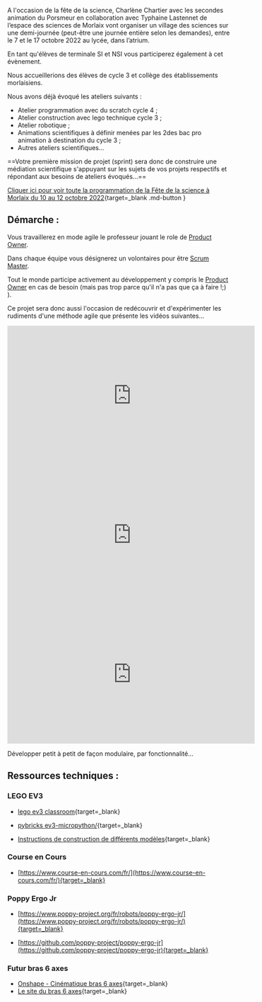 
A l'occasion de la fête de la science, Charlène Chartier avec les secondes animation du Porsmeur en collaboration avec Typhaine Lastennet de l’espace des sciences de Morlaix vont organiser un village des sciences sur une demi-journée (peut-être une journée entière selon les demandes), entre le 7 et le 17 octobre 2022 au lycée, dans l’atrium.

En tant qu'élèves de terminale SI et NSI vous participerez également à cet évènement.

Nous accueillerions des élèves de cycle 3 et collège des établissements morlaisiens.

Nous avons déjà évoqué les ateliers suivants :

- Atelier programmation avec du scratch cycle 4 ;
- Atelier construction avec lego technique cycle 3 ;
- Atelier robotique ;
- Animations scientifiques à définir menées par les 2des bac pro animation à destination du cycle 3 ;
- Autres ateliers scientifiques...

==Votre première mission de projet (sprint) sera donc de construire une médiation scientifique s'appuyant sur les sujets de vos projets respectifs et répondant aux besoins de ateliers évoqués...==


[Cliquer ici pour voir toute la programmation de la Fête de la science à Morlaix du 10 au 12 octobre 2022](./pdf/fds_programmation_2022_web_0.pdf){target=_blank .md-button }


## Démarche :

Vous travaillerez en mode agile le professeur jouant le role de [Product Owner](https://www.orientation.com/metiers/product-owner).

Dans chaque équipe vous désignerez un volontaires pour être [Scrum Master](https://www.clementine.jobs/fiches-metiers/metiers-techniques-du-web/scrum-master/#:~:text=Le%20Scrum%20Master%20est%20avant,en%20suivant%20la%20m%C3%A9thode%20Scrum.).

Tout le monde participe activement au développement y compris le [Product Owner](https://www.orientation.com/metiers/product-owner) en cas de besoin (mais pas trop parce qu'il n'a pas que ça à faire !;) ).

Ce projet sera donc aussi l'occasion de redécouvrir et d'expérimenter les rudiments d'une méthode agile que présente les vidéos suivantes...

<center>
    <iframe width="560" height="315" src="https://www.youtube-nocookie.com/embed/VpdFpZ_w5x8?start=30" frameborder="0" allow="accelerometer; autoplay; clipboard-write; encrypted-media; gyroscope; picture-in-picture" allowfullscreen></iframe>
</center>

<center>
    <iframe width="560" height="315" src="https://www.youtube-nocookie.com/embed/-HV_MW5KgVk" frameborder="0" allow="accelerometer; autoplay; clipboard-write; encrypted-media; gyroscope; picture-in-picture" allowfullscreen></iframe>
</center>

<center>
    <iframe width="560" height="315" src="https://www.youtube-nocookie.com/embed/WNYcSxbJvsc" frameborder="0" allow="accelerometer; autoplay; clipboard-write; encrypted-media; gyroscope; picture-in-picture" allowfullscreen></iframe>
</center>

Développer petit à petit de façon modulaire, par fonctionnalité...


## Ressources techniques :

### LEGO EV3

- [lego ev3 classroom](https://education.lego.com/fr-fr/lessons/ev3-tutorials){target=_blank}

- [pybricks ev3-micropython/](https://pybricks.github.io/ev3-micropython/){target=_blank}

- [Instructions de construction de différents modèles](https://education.lego.com/en-us/product-resources/mindstorms-ev3/downloads/building-instructions#building-core){target=_blank}


### Course en Cours

- [https://www.course-en-cours.com/fr/](https://www.course-en-cours.com/fr/){target=_blank}

### Poppy Ergo Jr

- [https://www.poppy-project.org/fr/robots/poppy-ergo-jr/](https://www.poppy-project.org/fr/robots/poppy-ergo-jr/){target=_blank}

- [https://github.com/poppy-project/poppy-ergo-jr](https://github.com/poppy-project/poppy-ergo-jr){target=_blank}

### Futur bras 6 axes

- [Onshape - Cinématique bras 6 axes](https://www.youtube.com/playlist?list=PLzeGpFCqKToadNUiOH9iaOi9PymUhzb-M){target=_blank}
- [Le site du bras 6 axes](https://mkx-3d.github.io/bras-6-axes/){target=_blank}